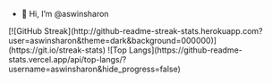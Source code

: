 - 👋 Hi, I’m @aswinsharon

<!---
aswinsharon/aswinsharon is a ✨ special ✨ repository because its `README.md` (this file) appears on your GitHub profile.
You can click the Preview link to take a look at your changes.
--->
<div style="align-items='center'">
[![GitHub Streak](http://github-readme-streak-stats.herokuapp.com?user=aswinsharon&theme=dark&background=000000)](https://git.io/streak-stats)
![Top Langs](https://github-readme-stats.vercel.app/api/top-langs/?username=aswinsharon&hide_progress=false)
</div>
